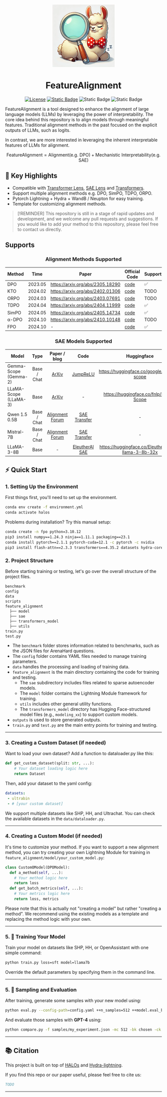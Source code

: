 

<div align="center">
  <img src="assets/89F5EE60-13D9-416B-B395-8774B4350509.webp" alt="Llama Image" style="max-width: 200px; height: 200px; border: none;">
  <h1 style="margin: 100; padding: 30;">FeatureAlignment</h1>
</div>

<p align="center">
    <a href="https://github.com/huggingface/trl/blob/main/LICENSE"><img alt="License" src="https://img.shields.io/github/license/huggingface/trl.svg?color=blue"></a>
    <a href="https://github.com/MikaStars39/FeatureAlignment/blob/main/assets/qrcode_1731259533808.jpg"><img alt="Static Badge" src="https://img.shields.io/badge/QQ-join_group-red"></a>
    <img alt="Static Badge" src="https://img.shields.io/badge/paper-arxiv-yellow">
    <img alt="Static Badge" src="https://img.shields.io/badge/discord-join-purple">

</p>
<p>
  FeatureAlignment is a tool designed to enhance the alignment of large language models (LLMs) by leveraging the power of interpretability. The core idea behind this repository is to align models through meaningful features. Traditional alignment methods in the past focused on the explicit outputs of LLMs, such as logits.
  
  In contrast, we are more interested in leveraging the inherent interpretable features of LLMs for alignment.
</p>

$$
\text{FeatureAlignment} = \text{Alignment} (\text{e.g. DPO}) + \text{Mechanistic Interpretability} (\text{e.g. SAE})
$$

## 🎯 Key Highlights
- Compatible with [Transformer Lens](https://github.com/TransformerLensOrg/TransformerLens), [SAE Lens](https://github.com/jbloomAus/SAELens) and [Transformers](https://github.com/huggingface/transformers).
- Support multiple alignment methods e.g. DPO, SimPO, TDPO, ORPO.
- Pytorch Lightning + Hydra + WandB / Neupton for easy training.
- Template for customizing alignment methods.

> [!REMINDER]
> This repository is still in a stage of rapid updates and development, and we welcome any pull requests and suggestions. If you would like to add your method to this repository, please feel free to contact us directly.

## Supports

<div align="center">

### Alignment Methods Supported

| Method | Time    | Paper                            | Official Code                                  | Support |
|--------|---------|----------------------------------|------------------------------------------------|---------|
| DPO    | 2023.05 | https://arxiv.org/abs/2305.18290 | [code](https://github.com/junkangwu/alpha-DPO) | ✅       |
| KTO    | 2024.02 | https://arxiv.org/abs/2402.01306 | [code](https://github.com/junkangwu/alpha-DPO) | TODO    |
| ORPO   | 2024.03 | https://arxiv.org/abs/2403.07691 | [code](https://github.com/junkangwu/alpha-DPO) | TODO    |
| TDPO   | 2024.04 | https://arxiv.org/abs/2404.11999 | [code](https://github.com/junkangwu/alpha-DPO) | ✅       |
| SimPO  | 2024.05 | https://arxiv.org/abs/2405.14734 | [code](https://github.com/junkangwu/alpha-DPO) | ✅       |
| α-DPO  | 2024.10 | https://arxiv.org/abs/2410.10148 | [code](https://github.com/junkangwu/alpha-DPO) | TODO    |
| FPO    | 2024.10 | -                                | [code](https://github.com/junkangwu/alpha-DPO) | ✅       |

### SAE Models Supported
| Model                 |     Type    |                                                         Paper / blog                                                         |                            Code                           |                      Huggingface                     | Support |
|-----------------------|:-----------:|:----------------------------------------------------------------------------------------------------------------------------:|:---------------------------------------------------------:|:----------------------------------------------------:|:-------:|
| Gemma-Scope (Gemma-2) | Base / Chat |                                           [ArXiv](https://arxiv.org/abs/2408.05147)                                          |      [JumpReLU](https://github.com/erichson/JumpReLU)     |       https://huggingface.co/google/gemma-scope      |    ✅    |
| LLaMA-Scope (LLaMA-3) |     Base    |                                           [ArXiv](https://arxiv.org/abs/2410.20526)                                          |                             -                             |        https://huggingface.co/fnlp/Llama-Scope       |    -    |
| Qwen 1.5 0.5B         | Base / Chat | [Alignment Forum](https://www.alignmentforum.org/posts/fmwk6qxrpW8d4jvbd/saes-usually-transfer-between-base-and-chat-models) | [SAE Transfer](https://github.com/ckkissane/sae-transfer) |                           -                          |    -    |
| Mistral-7B            | Base / Chat | [Alignment Forum](https://www.alignmentforum.org/posts/fmwk6qxrpW8d4jvbd/saes-usually-transfer-between-base-and-chat-models) | [SAE Transfer](https://github.com/ckkissane/sae-transfer) |                           -                          |    -    |
| LLaMA-3-8B            | Base        | -                                                                                                                            | [EleutherAI SAE](https://github.com/EleutherAI/sae)       | https://huggingface.co/EleutherAI/sae-llama-3-8b-32x |    -    |
</div>

## ⚡ Quick Start

### 1. Setting Up the Environment

First things first, you'll need to set up the environment.

```bash
conda env create -f environment.yml
conda activate halos
```

Problems during installation? Try this manual setup:

```bash
conda create -n fpo python=3.10.12
pip3 install numpy==1.24.3 ninja==1.11.1 packaging==23.1 
conda install pytorch==2.1.1 pytorch-cuda=12.1 -c pytorch -c nvidia
pip3 install flash-attn==2.3.3 transformers==4.35.2 datasets hydra-core==1.3.2 wandb==0.15.3 openai==1.6.1 accelerate==0.21.0 tensor-parallel==1.2.4
```

### 2. Project Structure

Before starting training or testing, let's go over the overall structure of the project files.

```
benchmark
config
data
scripts
feature_alignment
  ├── model
  ├── sae
  ├── transformers_model
  ├── utils
train.py
test.py
```

- The `benchmark` folder stores information related to benchmarks, such as the JSON files for ArenaHard questions.
- The `config` folder contains YAML files needed to manage training parameters.
- `data` handles the processing and loading of training data.
- `feature_alignment` is the main directory containing the code for training and testing. 
  - The `sae` subdirectory includes files related to sparse autoencoder models.
  - The `model` folder contains the Lightning Module framework for training.
  - `utils` includes other general utility functions.
  - The `transformers_model` directory has Hugging Face-structured model files (e.g., `modeling_xx`) to support custom models.
- `outputs` is used to store generated outputs.
- `train.py` and `test.py` are the main entry points for training and testing.

---

### 3. Creating a Custom Dataset (if needed)

Want to load your own dataset? Add a function to dataloader.py like this:

```python
def get_custom_dataset(split: str, ...):
    # Your dataset loading logic here
    return Dataset
```

Then, add your dataset to the yaml config:

```yaml 
datasets: 
 - ultrabin
 - # [your custom dataset]
```
We support multiple datasets like SHP, HH, and Ultrachat. You can check the available datasets in the `data/dataloader.py`.

---

### 4. Creating a Custom Model (if needed)

It's time to customize your method. If you want to support a new alignment method, you can try creating your own Lightning Module for training in `feature_alignment/model/your_custom_model.py`:

```python
class CustomOModel(DPOModel):
  def a_method(self, ...):
    # Your method logic here
    return loss
  def get_batch_metrics(self, ...):
    # Your metrics logic here
    return loss, metrics
```
Please note that this is actually not "creating a model" but rather "creating a method". We recommend using the existing models as a template and replacing the method logic with your own.

---

### 5. 🚀 Training Your Model

Train your model on datasets like SHP, HH, or OpenAssistant with one simple command:

```bash
python train.py loss=sft model=llama7b
```

Override the default parameters by specifying them in the command line. 

---

### 5. 🧪 Sampling and Evaluation

After training, generate some samples with your new model using:

```bash
python eval.py --config-path=config.yaml ++n_samples=512 ++model.eval_batch_size=32 ++samples_dir=samples/
```

And evaluate those samples with **GPT-4** using:

```bash
python compare.py -f samples/my_experiment.json -mc 512 -bk chosen -ck policy -r results.jsonl
```

---

## 📚 Citation

This project is built on top of [HALOs](https://github.com/ContextualAI/HALOs) and [Hydra-lightning](https://github.com/ashleve/lightning-hydra-template).

If you find this repo or our paper useful, please feel free to cite us:

```bibtex
TODO
```

---

